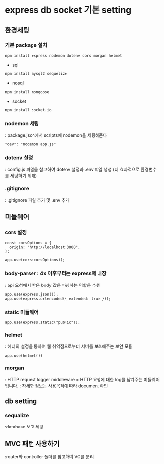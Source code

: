 # express db socket 기본 setting

## 환경세팅

### 기본 package 설치

```
npm install express nodemon dotenv cors morgan helmet
```

- sql

```
npm install mysql2 sequelize
```

- nosql

```
npm install mongoose
```

- socket

```
npm install socket.io
```

### nodemon 세팅

: package.json에서 scripts에 nodemon을 세팅해준다

```
"dev": "nodemon app.js"
```

### dotenv 설정

: config.js 파일을 참고하여 dotenv 설정과 .env 파일 생성 (더 효과적으로 환경변수를 세팅하기 위해)

### .gitignore

: .gitignore 파일 추가 및 .env 추가

## 미들웨어

### cors 설정

```
const corsOptions = {
  origin: "http://localhost:3000",
};

app.use(cors(corsOptions));
```

### body-parser : 4x 이후부터는 express에 내장

: api 요청에서 받은 body 값을 파싱하는 역할을 수행

```
app.use(express.json());
app.use(express.urlencoded({ extended: true }));
```

### static 미들웨어

```
app.use(express.static("public"));
```

### helmet

: 헤더의 설정을 통하여 웹 취약점으로부터 서버를 보호해주는 보안 모듈

```
app.use(helmet())
```

### morgan

: HTTP request logger middleware = HTTP 요청에 대한 log를 남겨주는 미들웨어입니다.
: 자세한 정보는 사용목적에 따라 document 확인

## db setting

### sequalize

:database 보고 세팅

## MVC 패턴 사용하기

:router와 controller 폴더를 참고하여 VC를 분리
